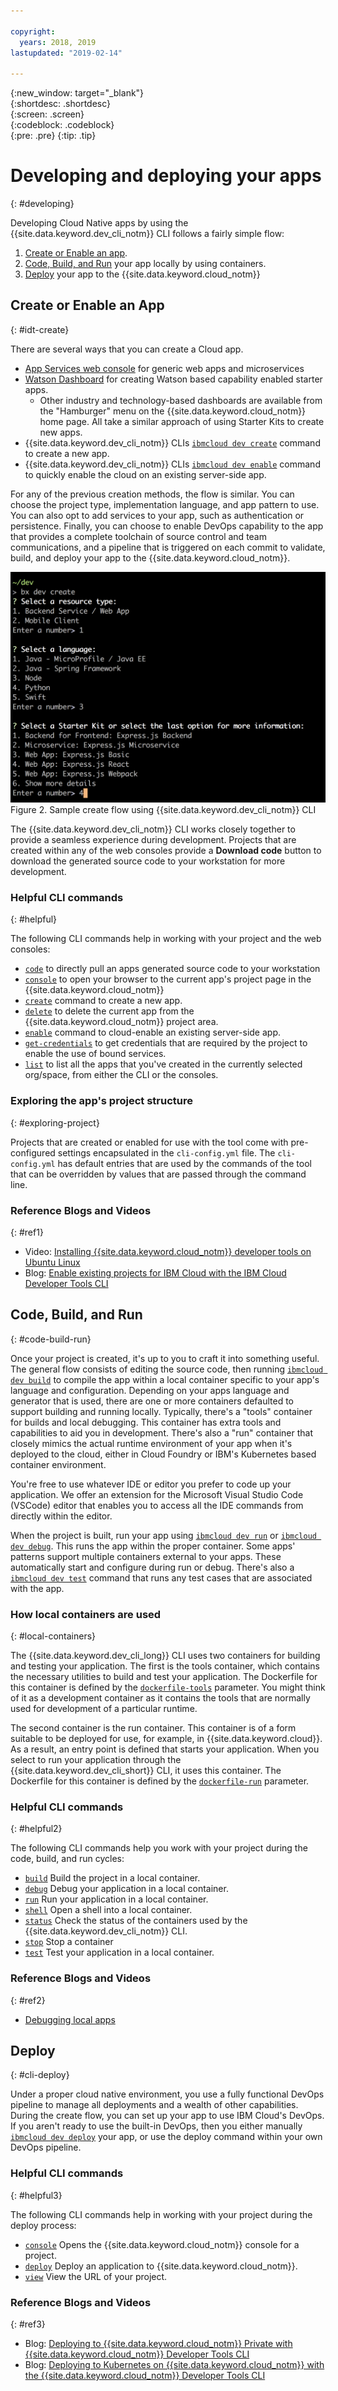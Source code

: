 ```yaml
---

copyright:
  years: 2018, 2019
lastupdated: "2019-02-14"

---
```


{:new_window: target="_blank"}  
{:shortdesc: .shortdesc}  
{:screen: .screen}  
{:codeblock: .codeblock}  
{:pre: .pre}
{:tip: .tip}

# Developing and deploying your apps
{: #developing}

Developing Cloud Native apps by using the {{site.data.keyword.dev_cli_notm}} CLI follows a fairly simple flow:

1. [Create or Enable an app](#idt-create).
2. [Code, Build, and Run](#code-build-run) your app locally by using containers.
3. [Deploy](#cli-deploy) your app to the {{site.data.keyword.cloud_notm}}

## Create or Enable an App
{: #idt-create}

There are several ways that you can create a Cloud app.
- [App Services web console](https://cloud.ibm.com/developer/appservice/dashboard) for generic web apps and microservices
- [Watson Dashboard](https://cloud.ibm.com/developer/watson/dashboard) for creating Watson based capability enabled starter apps.
    - Other industry and technology-based dashboards are available from the "Hamburger" menu on the {{site.data.keyword.cloud_notm}} home page. All take a similar approach of using Starter Kits to create new apps.
- {{site.data.keyword.dev_cli_notm}} CLIs [`ibmcloud dev create`](/docs/cli/idt/commands.html#create) command to create a new app.
- {{site.data.keyword.dev_cli_notm}} CLIs [`ibmcloud dev enable`](/docs/cli/idt/commands.html#enable) command to quickly enable the cloud on an existing server-side app.

For any of the previous creation methods, the flow is similar. You can choose the project type, implementation language, and app pattern to use. You can also opt to add services to your app, such as authentication or persistence. Finally, you can choose to enable DevOps capability to the app that provides a complete toolchain of source control and team communications, and a pipeline that is triggered on each commit to validate, build, and deploy your app to the {{site.data.keyword.cloud_notm}}.

![Sample create flow using {{site.data.keyword.dev_cli_notm}} CLI](create_flow.png "Sample create flow using {{site.data.keyword.dev_cli_notm}} CLI") <br> Figure 2. Sample create flow using {{site.data.keyword.dev_cli_notm}} CLI

The {{site.data.keyword.dev_cli_notm}} CLI works closely together to provide a seamless experience during development. Projects that are created within any of the web consoles provide a **Download code** button to download the generated source code to your workstation for more development.

### Helpful CLI commands
{: #helpful}

The following CLI commands help in working with your project and the web consoles:
- [`code`](/docs/cli/idt/commands.html#code) to directly pull an apps generated source code to your workstation
- [`console`](/docs/cli/idt/commands.html#console) to open your browser to the current app's project page in the {{site.data.keyword.cloud_notm}}
- [`create`](/docs/cli/idt/commands.html#create) command to create a new app.
- [`delete`](/docs/cli/idt/commands.html#delete) to delete the current app from the {{site.data.keyword.cloud_notm}} project area.
- [`enable`](/docs/cli/idt/commands.html#enable) command to cloud-enable an existing server-side app.
- [`get-credentials`](/docs/cli/idt/commands.html#get-credentials) to get credentials that are required by the project to enable the use of bound services.
- [`list`](/docs/cli/idt//commands.html#list) to list all the apps that you've created in the currently selected org/space, from either the CLI or the consoles.

### Exploring the app's project structure
{: #exploring-project}

Projects that are created or enabled for use with the tool come with pre-configured settings encapsulated in the `cli-config.yml` file. The `cli-config.yml` has default entries that are used by the commands of the tool that can be overridden by values that are passed through the command line.

### Reference Blogs and Videos
{: #ref1}

- Video: [Installing {{site.data.keyword.cloud_notm}} developer tools on Ubuntu Linux](https://www.youtube.com/watch?v=sr7KjHAKpEs)
- Blog: [Enable existing projects for IBM Cloud with the IBM Cloud Developer Tools CLI](https://www.ibm.com/blogs/bluemix/2017/09/enable-existing-projects-ibm-cloud-ibm-cloud-developer-tools-cli/)

## Code, Build, and Run
{: #code-build-run}

Once your project is created, it's up to you to craft it into something useful. The general flow consists of editing the source code, then running [`ibmcloud dev build`](/docs/cli/idt/commands.html#build) to compile the app within a local container specific to your app's language and configuration. Depending on your apps language and generator that is used, there are one or more containers defaulted to support building and running locally. Typically, there's a "tools" container for builds and local debugging. This container has extra tools and capabilities to aid you in development. There's also a "run" container that closely mimics the actual runtime environment of your app when it's deployed to the cloud, either in Cloud Foundry or IBM's Kubernetes based container environment.

You're free to use whatever IDE or editor you prefer to code up your application. We offer an extension for the Microsoft Visual Studio Code (VSCode) editor that enables you to access all the IDE commands from directly within the editor.

When the project is built, run your app using [`ibmcloud dev run`](/docs/cli/idt/commands.html#run) or [`ibmcloud dev debug`](/docs/cli/iddt/commands.html#debug). This runs the app within the proper container. Some apps' patterns support multiple containers external to your apps. These automatically start and configure during run or debug. There's also a [`ibmcloud dev test`](/docs/cli/idt/commands.html#test) command that runs any test cases that are associated with the app.

### How local containers are used
{: #local-containers}

The {{site.data.keyword.dev_cli_long}} CLI uses two containers for building and testing your application. The first is the tools container, which contains the necessary utilities to build and test your application. The Dockerfile for this container is defined by the [`dockerfile-tools`](/docs/cli/idt/commands.html#command-parameters) parameter. You might think of it as a development container as it contains the tools that are normally used for development of a particular runtime.

The second container is the run container. This container is of a form suitable to be deployed for use, for example, in {{site.data.keyword.cloud}}. As a result, an entry point is defined that starts your application. When you select to run your application through the {{site.data.keyword.dev_cli_short}} CLI, it uses this container. The Dockerfile for this container is defined by the [`dockerfile-run`](/docs/cli/idt/commands.html#run-parameters) parameter.

### Helpful CLI commands
{: #helpful2}

The following CLI commands help you work with your project during the code, build, and run cycles:
- [`build`](/docs/cli/idt/commands.html#build) Build the project in a local container.
- [`debug`](/docs/cli/idt/commands.html#debug) Debug your application in a local container.
- [`run`](/docs/cli/idt/commands.html#run) Run your application in a local container.
- [`shell`](/docs/cli/idt/commands.html#shell) Open a shell into a local container.
- [`status`](/docs/cli/idt/commands.html#status) Check the status of the containers used by the {{site.data.keyword.dev_cli_notm}} CLI.
- [`stop`](/docs/cli/idt/commands.html#stop) Stop a container
- [`test`](/docs/cli/idt/commands.html#test) Test your application in a local container.

### Reference Blogs and Videos
{: #ref2}

- [Debugging local apps](/docs/cli/idt/local_debug.html#local-debug)

## Deploy
{: #cli-deploy}

Under a proper cloud native environment, you use a fully functional DevOps pipeline to manage all deployments and a wealth of other capabilities. During the create flow, you can set up your app to use IBM Cloud's DevOps. If you aren't ready to use the built-in DevOps, then you either manually [`ibmcloud dev deploy`](/docs/cli/idt/commands.html#deploy) your app, or use the deploy command within your own DevOps pipeline.  

### Helpful CLI commands
{: #helpful3}

The following CLI commands help in working with your project during the deploy process:
- [`console`](/docs/cli/idt/commands.html#console) Opens the {{site.data.keyword.cloud_notm}} console for a project.
- [`deploy`](/docs/cli/idt/commands.html#deploy) Deploy an application to {{site.data.keyword.cloud_notm}}.
- [`view`](/docs/cli/idt/commands.html#view) View the URL of your project.

### Reference Blogs and Videos
{: #ref3}

- Blog: [Deploying to {{site.data.keyword.cloud_notm}} Private with {{site.data.keyword.cloud_notm}} Developer Tools CLI](https://www.ibm.com/blogs/bluemix/2017/09/deploying-ibm-cloud-private-ibm-cloud-developer-tools-cli/)
- Blog: [Deploying to Kubernetes on {{site.data.keyword.cloud_notm}} with the {{site.data.keyword.cloud_notm}} Developer Tools CLI](https://www.ibm.com/blogs/bluemix/2017/09/deploying-kubernetes-ibm-cloud-ibm-cloud-developer-tools-cli/)
